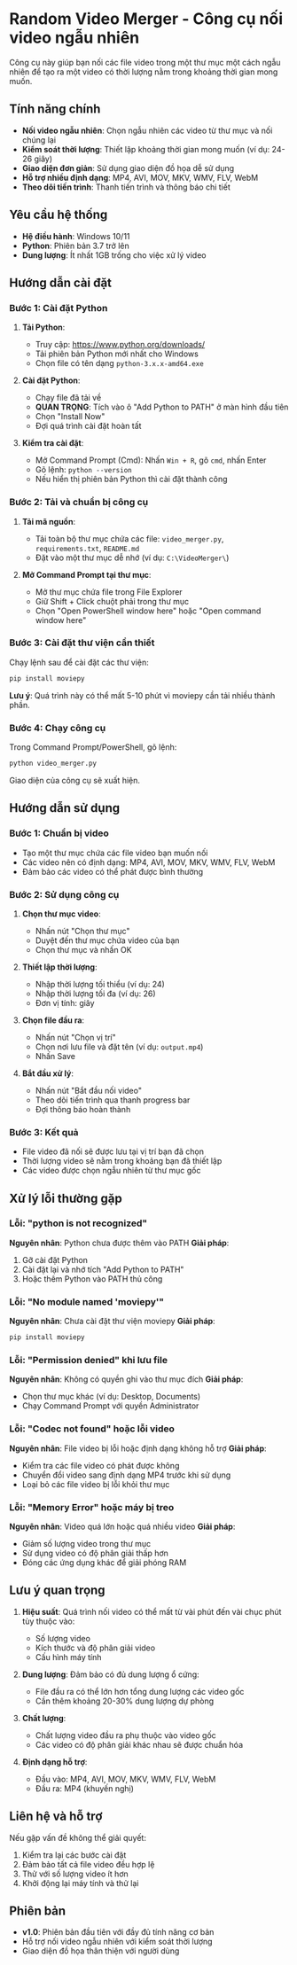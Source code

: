 # Random Video Merger - Công cụ nối video ngẫu nhiên

Công cụ này giúp bạn nối các file video trong một thư mục một cách ngẫu nhiên để tạo ra một video có thời lượng nằm trong khoảng thời gian mong muốn.

## Tính năng chính

- **Nối video ngẫu nhiên**: Chọn ngẫu nhiên các video từ thư mục và nối chúng lại
- **Kiểm soát thời lượng**: Thiết lập khoảng thời gian mong muốn (ví dụ: 24-26 giây)
- **Giao diện đơn giản**: Sử dụng giao diện đồ họa dễ sử dụng
- **Hỗ trợ nhiều định dạng**: MP4, AVI, MOV, MKV, WMV, FLV, WebM
- **Theo dõi tiến trình**: Thanh tiến trình và thông báo chi tiết

## Yêu cầu hệ thống

- **Hệ điều hành**: Windows 10/11
- **Python**: Phiên bản 3.7 trở lên
- **Dung lượng**: Ít nhất 1GB trống cho việc xử lý video

## Hướng dẫn cài đặt

### Bước 1: Cài đặt Python

1. **Tải Python**:
   - Truy cập: https://www.python.org/downloads/
   - Tải phiên bản Python mới nhất cho Windows
   - Chọn file có tên dạng `python-3.x.x-amd64.exe`

2. **Cài đặt Python**:
   - Chạy file đã tải về
   - **QUAN TRỌNG**: Tích vào ô "Add Python to PATH" ở màn hình đầu tiên
   - Chọn "Install Now"
   - Đợi quá trình cài đặt hoàn tất

3. **Kiểm tra cài đặt**:
   - Mở Command Prompt (Cmd): Nhấn `Win + R`, gõ `cmd`, nhấn Enter
   - Gõ lệnh: `python --version`
   - Nếu hiển thị phiên bản Python thì cài đặt thành công

### Bước 2: Tải và chuẩn bị công cụ

1. **Tải mã nguồn**:
   - Tải toàn bộ thư mục chứa các file: `video_merger.py`, `requirements.txt`, `README.md`
   - Đặt vào một thư mục dễ nhớ (ví dụ: `C:\VideoMerger\`)

2. **Mở Command Prompt tại thư mục**:
   - Mở thư mục chứa file trong File Explorer
   - Giữ Shift + Click chuột phải trong thư mục
   - Chọn "Open PowerShell window here" hoặc "Open command window here"

### Bước 3: Cài đặt thư viện cần thiết

Chạy lệnh sau để cài đặt các thư viện:

```bash
pip install moviepy
```

**Lưu ý**: Quá trình này có thể mất 5-10 phút vì moviepy cần tải nhiều thành phần.

### Bước 4: Chạy công cụ

Trong Command Prompt/PowerShell, gõ lệnh:

```bash
python video_merger.py
```

Giao diện của công cụ sẽ xuất hiện.

## Hướng dẫn sử dụng

### Bước 1: Chuẩn bị video
- Tạo một thư mục chứa các file video bạn muốn nối
- Các video nên có định dạng: MP4, AVI, MOV, MKV, WMV, FLV, WebM
- Đảm bảo các video có thể phát được bình thường

### Bước 2: Sử dụng công cụ

1. **Chọn thư mục video**:
   - Nhấn nút "Chọn thư mục"
   - Duyệt đến thư mục chứa video của bạn
   - Chọn thư mục và nhấn OK

2. **Thiết lập thời lượng**:
   - Nhập thời lượng tối thiểu (ví dụ: 24)
   - Nhập thời lượng tối đa (ví dụ: 26)
   - Đơn vị tính: giây

3. **Chọn file đầu ra**:
   - Nhấn nút "Chọn vị trí"
   - Chọn nơi lưu file và đặt tên (ví dụ: `output.mp4`)
   - Nhấn Save

4. **Bắt đầu xử lý**:
   - Nhấn nút "Bắt đầu nối video"
   - Theo dõi tiến trình qua thanh progress bar
   - Đợi thông báo hoàn thành

### Bước 3: Kết quả
- File video đã nối sẽ được lưu tại vị trí bạn đã chọn
- Thời lượng video sẽ nằm trong khoảng bạn đã thiết lập
- Các video được chọn ngẫu nhiên từ thư mục gốc

## Xử lý lỗi thường gặp

### Lỗi: "python is not recognized"
**Nguyên nhân**: Python chưa được thêm vào PATH
**Giải pháp**:
1. Gỡ cài đặt Python
2. Cài đặt lại và nhớ tích "Add Python to PATH"
3. Hoặc thêm Python vào PATH thủ công

### Lỗi: "No module named 'moviepy'"
**Nguyên nhân**: Chưa cài đặt thư viện moviepy
**Giải pháp**:
```bash
pip install moviepy
```

### Lỗi: "Permission denied" khi lưu file
**Nguyên nhân**: Không có quyền ghi vào thư mục đích
**Giải pháp**:
- Chọn thư mục khác (ví dụ: Desktop, Documents)
- Chạy Command Prompt với quyền Administrator

### Lỗi: "Codec not found" hoặc lỗi video
**Nguyên nhân**: File video bị lỗi hoặc định dạng không hỗ trợ
**Giải pháp**:
- Kiểm tra các file video có phát được không
- Chuyển đổi video sang định dạng MP4 trước khi sử dụng
- Loại bỏ các file video bị lỗi khỏi thư mục

### Lỗi: "Memory Error" hoặc máy bị treo
**Nguyên nhân**: Video quá lớn hoặc quá nhiều video
**Giải pháp**:
- Giảm số lượng video trong thư mục
- Sử dụng video có độ phân giải thấp hơn
- Đóng các ứng dụng khác để giải phóng RAM


## Lưu ý quan trọng

1. **Hiệu suất**: Quá trình nối video có thể mất từ vài phút đến vài chục phút tùy thuộc vào:
   - Số lượng video
   - Kích thước và độ phân giải video
   - Cấu hình máy tính

2. **Dung lượng**: Đảm bảo có đủ dung lượng ổ cứng:
   - File đầu ra có thể lớn hơn tổng dung lượng các video gốc
   - Cần thêm khoảng 20-30% dung lượng dự phòng

3. **Chất lượng**: 
   - Chất lượng video đầu ra phụ thuộc vào video gốc
   - Các video có độ phân giải khác nhau sẽ được chuẩn hóa

4. **Định dạng hỗ trợ**:
   - Đầu vào: MP4, AVI, MOV, MKV, WMV, FLV, WebM
   - Đầu ra: MP4 (khuyến nghị)

## Liên hệ và hỗ trợ

Nếu gặp vấn đề không thể giải quyết:
1. Kiểm tra lại các bước cài đặt
2. Đảm bảo tất cả file video đều hợp lệ
3. Thử với số lượng video ít hơn
4. Khởi động lại máy tính và thử lại

## Phiên bản

- **v1.0**: Phiên bản đầu tiên với đầy đủ tính năng cơ bản
- Hỗ trợ nối video ngẫu nhiên với kiểm soát thời lượng
- Giao diện đồ họa thân thiện với người dùng
